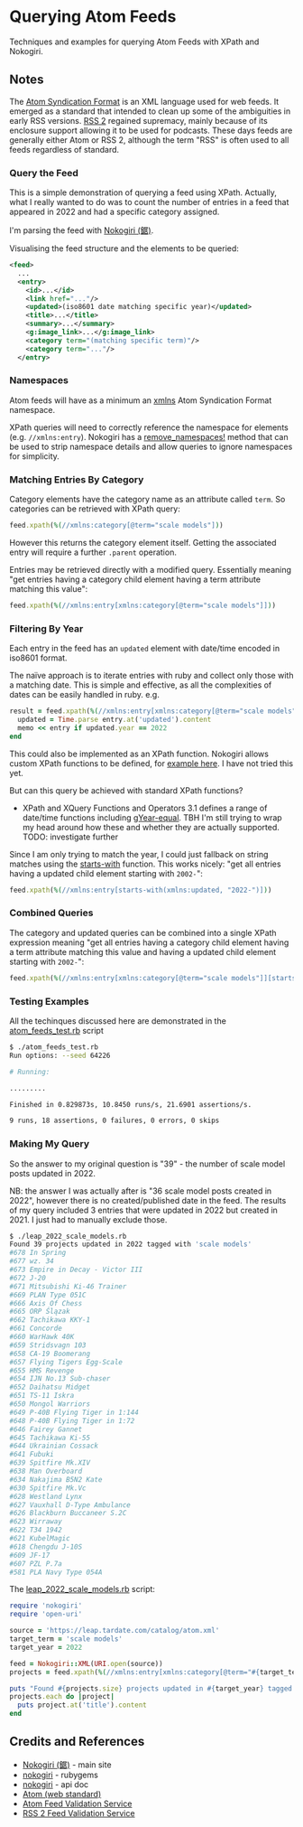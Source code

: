 # Querying Atom Feeds

Techniques and examples for querying Atom Feeds with XPath and Nokogiri.

## Notes

The [Atom Syndication Format](https://en.wikipedia.org/wiki/Atom_(web_standard))
is an XML language used for web feeds. It emerged as a standard that intended to clean up some of the ambiguities in early RSS versions.
[RSS 2](https://validator.w3.org/feed/docs/rss2.html) regained supremacy, mainly because of its enclosure support allowing it to be used for podcasts.
These days feeds are generally either Atom or RSS 2, although the term "RSS" is often used to all feeds regardless of standard.

### Query the Feed

This is a simple demonstration of querying a feed using XPath.
Actually, what I really wanted to do was to count the number of entries in a feed that appeared in 2022 and had a specific category assigned.

I'm parsing the feed with [Nokogiri (鋸)](https://nokogiri.org/).

Visualising the feed structure and the elements to be queried:

```xml
<feed>
  ...
  <entry>
    <id>...</id>
    <link href="..."/>
    <updated>(iso8601 date matching specific year)</updated>
    <title>...</title>
    <summary>...</summary>
    <g:image_link>...</g:image_link>
    <category term="(matching specific term)"/>
    <category term="..."/>
  </entry>
```

### Namespaces

Atom feeds will have as a minimum an
[xmlns](https://validator.w3.org/feed/docs/atom.html)
Atom Syndication Format namespace.

XPath queries will need to correctly reference the namespace for elements (e.g. `//xmlns:entry`).
Nokogiri has a
[remove_namespaces!](https://www.rubydoc.info/github/sparklemotion/nokogiri/Nokogiri%2FXML%2FDocument:remove_namespaces!)
method that can be used to strip namespace details and allow queries to ignore namespaces for simplicity.

### Matching Entries By Category

Category elements have the category name as an attribute called `term`. So categories can be retrieved with XPath query:

```ruby
feed.xpath(%(//xmlns:category[@term="scale models"]))
```

However this returns the category element itself. Getting the associated entry will require a further `.parent` operation.

Entries may be retrieved directly with a modified query. Essentially meaning "get entries having a category child element having a term attribute matching this value":

```ruby
feed.xpath(%(//xmlns:entry[xmlns:category[@term="scale models"]]))
```

### Filtering By Year

Each entry in the feed has an `updated` element with date/time encoded in iso8601 format.

The naïve approach is to iterate entries with ruby and collect only those with a matching date.
This is simple and effective, as all the complexities of dates can be easily handled in ruby. e.g.

```ruby
result = feed.xpath(%(//xmlns:entry[xmlns:category[@term="scale models"]])).each_with_object([]) do |entry, memo|
  updated = Time.parse entry.at('updated').content
  memo << entry if updated.year == 2022
end
```

This could also be implemented as an XPath function. Nokogiri allows custom XPath functions to be defined,
for [example here](https://gist.github.com/knu/087b7f89bb31de4f419c).
I have not tried this yet.

But can this query be achieved with standard XPath functions?

* XPath and XQuery Functions and Operators 3.1 defines a range of date/time functions including [gYear-equal](https://www.w3.org/TR/xpath-functions-31/#func-gYear-equal). TBH I'm still trying to wrap my head around how these and whether they are actually supported. TODO: investigate further

Since I am only trying to match the year, I could just fallback on string matches using the
[starts-with](https://developer.mozilla.org/en-US/docs/Web/XPath/Functions/starts-with) function. This works nicely:
"get all entries having a updated child element starting with `2002-`":

```ruby
feed.xpath(%(//xmlns:entry[starts-with(xmlns:updated, "2022-")]))
```

### Combined Queries

The category and updated queries can be combined into a single XPath expression meaning
"get all entries having a category child element having a term attribute matching this value and having a updated child element starting with `2002-`":

```ruby
feed.xpath(%(//xmlns:entry[xmlns:category[@term="scale models"]][starts-with(xmlns:updated, "2022-")]))
```

### Testing Examples

All the techinques discussed here are demonstrated in the [atom_feeds_test.rb](./atom_feeds_test.rb) script

```sh
$ ./atom_feeds_test.rb
Run options: --seed 64226

# Running:

.........

Finished in 0.829873s, 10.8450 runs/s, 21.6901 assertions/s.

9 runs, 18 assertions, 0 failures, 0 errors, 0 skips
```

### Making My Query

So the answer to my original question is "39" - the number of scale model posts updated in 2022.

NB: the answer I was actually after is "36 scale model posts created in 2022", however there is no created/published date in the feed.
The results of my query included 3 entries that were updated in 2022 but created in 2021. I just had to manually exclude those.

```sh
$ ./leap_2022_scale_models.rb
Found 39 projects updated in 2022 tagged with 'scale models'
#678 In Spring
#677 wz. 34
#673 Empire in Decay - Victor III
#672 J-20
#671 Mitsubishi Ki-46 Trainer
#669 PLAN Type 051C
#666 Axis Of Chess
#665 ORP Ślązak
#662 Tachikawa KKY-1
#661 Concorde
#660 WarHawk 40K
#659 Stridsvagn 103
#658 CA-19 Boomerang
#657 Flying Tigers Egg-Scale
#655 HMS Revenge
#654 IJN No.13 Sub-chaser
#652 Daihatsu Midget
#651 TS-11 Iskra
#650 Mongol Warriors
#649 P-40B Flying Tiger in 1:144
#648 P-40B Flying Tiger in 1:72
#646 Fairey Gannet
#645 Tachikawa Ki-55
#644 Ukrainian Cossack
#641 Fubuki
#639 Spitfire Mk.XIV
#638 Man Overboard
#634 Nakajima B5N2 Kate
#630 Spitfire Mk.Vc
#628 Westland Lynx
#627 Vauxhall D-Type Ambulance
#626 Blackburn Buccaneer S.2C
#623 Wirraway
#622 T34 1942
#621 KubelMagic
#618 Chengdu J-10S
#609 JF-17
#607 PZL P.7a
#581 PLA Navy Type 054A
```

The [leap_2022_scale_models.rb](./leap_2022_scale_models.rb) script:

```ruby
require 'nokogiri'
require 'open-uri'

source = 'https://leap.tardate.com/catalog/atom.xml'
target_term = 'scale models'
target_year = 2022

feed = Nokogiri::XML(URI.open(source))
projects = feed.xpath(%(//xmlns:entry[xmlns:category[@term="#{target_term}"]][starts-with(xmlns:updated, "#{target_year}-")]))

puts "Found #{projects.size} projects updated in #{target_year} tagged with '#{target_term}'"
projects.each do |project|
  puts project.at('title').content
end
```

## Credits and References

* [Nokogiri (鋸)](https://nokogiri.org/) - main site
* [nokogiri](https://rubygems.org/gems/nokogiri) - rubygems
* [nokogiri](https://nokogiri.org/rdoc/index.html) - api doc
* [Atom (web standard)](https://en.wikipedia.org/wiki/Atom_(web_standard))
* [Atom Feed Validation Service](https://validator.w3.org/feed/docs/atom.html)
* [RSS 2 Feed Validation Service](https://validator.w3.org/feed/docs/rss2.html)
